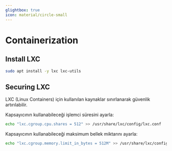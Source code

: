 ```yaml
---
glightbox: true
icon: material/circle-small
---
```


# Containerization

## Install LXC

```bash
sudo apt install -y lxc lxc-utils
```

## Securing LXC

LXC (Linux Containers) için kullanılan kaynaklar sınırlanarak güvenlik artırılabilir.

Kapsayıcının kullanabileceği işlemci süresini ayarla:

```bash
echo "lxc.cgroup.cpu.shares = 512" >> /usr/share/lxc/config/lxc.conf
```

Kapsayıcının kullanabileceği maksimum bellek miktarını ayarla:

```bash
echo "lxc.cgroup.memory.limit_in_bytes = 512M" >> /usr/share/lxc/config/lxc.conf
```
